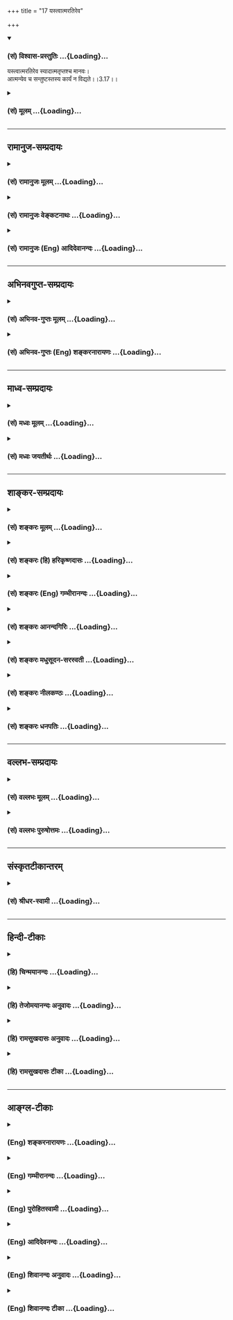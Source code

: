 +++
title = "17 यस्त्वात्मरतिरेव"

+++
<div class="js_include" newlevelforh1="3" title="(सं) विश्वास-प्रस्तुतिः" unfilled url="/purANam/mahAbhAratam/06-bhIShma-parva/02-bhagavad-gItA-parva/saMskRtam/vishvAsa-prastutiH/03_karma-yogaH/17_yastvAtmaratireva.md">
<details open><summary><h3>(सं) विश्वास-प्रस्तुतिः ...{Loading}...</h3></summary>

यस्त्वात्मरतिरेव स्यादात्मतृप्तश्च मानवः।  
आत्मन्येव च सन्तुष्टस्तस्य कार्यं न विद्यते।।3.17।।
</details>
</div>
<div class="js_include collapsed" newlevelforh1="3" title="(सं) मूलम्" unfilled url="/purANam/mahAbhAratam/06-bhIShma-parva/02-bhagavad-gItA-parva/saMskRtam/mUlam/03_karma-yogaH/17_yastvAtmaratireva.md">
<details><summary><h3>(सं) मूलम् ...{Loading}...</h3></summary>

यस्त्वात्मरतिरेव स्यादात्मतृप्तश्च मानवः।  
आत्मन्येव च सन्तुष्टस्तस्य कार्यं न विद्यते।।3.17।।
</details>
</div>


_________________
## रामानुज-सम्प्रदायः
<div class="js_include collapsed" newlevelforh1="3" title="(सं) रामानुजः मूलम्" unfilled url="/purANam/mahAbhAratam/06-bhIShma-parva/02-bhagavad-gItA-parva/saMskRtam/rAmAnujaH/mUlam/03_karma-yogaH/17_yastvAtmaratireva.md">
<details><summary><h3>(सं) रामानुजः मूलम् ...{Loading}...</h3></summary>

।।3.17।।**यः तु** ज्ञानयोगकर्मयोगसाधननिरपेक्षः स्वत **एव आत्मरतिः**
आत्माभिमुखः **आत्मना एव तृप्तः** न अन्नपानादिभिः आत्मव्यतिरिक्तैः
**आत्मनि एव च सन्तुष्टः** न उद्यानस्रक्चन्दनगीतवादित्रनृत्यादौ
धारणपोषणभोग्यादिकं सर्वम् आत्मा एव यस्य **तस्य** आत्मदर्शनाय कर्तव्यं
**न विद्यते** स्वत एव सर्वदा दृष्टात्मस्वरूपत्वात्।

</details>
</div>
<div class="js_include collapsed" newlevelforh1="3" title="(सं) रामानुजः वेङ्कटनाथः" unfilled url="/purANam/mahAbhAratam/06-bhIShma-parva/02-bhagavad-gItA-parva/saMskRtam/rAmAnujaH/venkaTanAthaH/03_karma-yogaH/17_yastvAtmaratireva.md">
<details><summary><h3>(सं) रामानुजः वेङ्कटनाथः ...{Loading}...</h3></summary>

  
  
।।3.17।। एवं ज्ञानयोगाद्यधिकारिणोऽपि कर्मकर्तव्यताया
उक्तत्वात्तस्मादसक्तः 3।19 इत्यादिना वक्ष्यमाणत्वाच्च
तन्मध्येयस्त्वात्मरतिः इत्यादिश्लोकौ न ज्ञानयोगाद्यधिकारिविषयौ किन्तु
फलदशाविषयावित्यभिप्रायेणाह असाधनायत्तेति। एतेनअभयं सर्वभूतेभ्यो दत्त्वा
नैष्कर्म्यमाचरेत् इत्याद्युक्तसन्न्यासाश्रमिपरत्वेन परव्याख्यानं
निरस्तम् तस्यापि हि स्वाश्रमधर्मनिष्ठस्य सर्वकर्मनिवृत्त्यभावात्।
वर्णाश्रमविशिष्टस्यैव हि वर्णाश्रमधर्मारम्भः न
पुनर्वर्णाश्रमाधीननामरूपविनिर्मुक्तस्येति मुक्तशब्दस्य
भावः। यस्त्वितितुशब्दः साधननिष्ठव्यावृत्त्यर्थ
इत्यभिप्रायेणज्ञानयोगकर्मयोगसाधननिरपेक्ष इत्युक्तम्। कथं तर्हि साधनाभावे
साद्ध्यसिद्धिः इत्यत्राह स्वत एवेति। प्रतिबन्धकं हि तन्निवृत्त्यर्थम्
आत्माभिमुखत्वं तु स्वतः प्राप्तमिति भावः। रतिशब्दोऽत्राभिमुख्यविषयः
तृप्त्यादेः पृथङ्निर्देशात्। आत्मरतिरेवआत्मन्येव इति
पूर्वापरवत्आत्मतृप्तः इत्यत्राप्यवधारणं विवक्षितमित्यभिप्रायेणाह
आत्मनैवेति। तृप्तितुष्टिशब्दौ हि पोषकभोग्यजन्यप्रीतिविषयतया
प्रसिद्धावित्यभिप्रेत्य तत्तदुचितं व्यवच्छेद्यमाह
नान्नपानादिभिरितिनोद्यानेत्यादि च। आत्मरतिः इत्यादेर्व्यवच्छेद्यत्रयं
सङ्कलय्य सूचयन्वाक्यार्थमाह धारणेति। आदिशब्देन भोगस्थानादि विवक्षितम्
यस्य तु ज्ञानयोगनिष्ठस्यापि धारणादिकमन्नपानादिभिरेव तस्य कर्तव्यं
विद्यते एवेति भावः। ननुतस्य कार्यं न विद्यते इत्ययुक्तं मुक्तस्यापि
जक्षन् क्रीडन् छां.उ.8।12।3 इत्यादिकार्यश्रवणात्। न चात्र कार्यमिति न
तस्य कार्यं करणं च विद्यते श्वे.उ.6।7 इतिवच्छरीरादि निर्दिश्यते
तन्निषेधस्येदानीमनुपयुक्तत्वात् तदत्यन्तनिषेधस्य चद्वादशाहवदुभयविधं
ब्र.सू.4।3।12इत्यादिसूत्रतद्विषयश्रुतिभिर्विरुद्धत्वादित्याशङ्क्योक्तंआत्मदर्शनाय
कर्तव्यं न विद्यते इति। यस्त्वात्मरतिः इत्यादिनाभिप्रेतं हेतुं व्यनक्ति
स्वत एवेति। स्वत एव सर्वदा इत्युभाभ्यां उत्पत्त्यर्थं विनाशपरिहारार्थं च
साधनापेक्षा नास्तीति ज्ञापितम्।

</details>
</div>
<div class="js_include collapsed" newlevelforh1="3" title="(सं) रामानुजः (Eng) आदिदेवानन्दः" unfilled url="/purANam/mahAbhAratam/06-bhIShma-parva/02-bhagavad-gItA-parva/saMskRtam/rAmAnujaH/english/AdidevAnandaH/03_karma-yogaH/17_yastvAtmaratireva.md">
<details><summary><h3>(सं) रामानुजः (Eng) आदिदेवानन्दः ...{Loading}...</h3></summary>

3.17 But for him, who is not in need of the means of Jnana Yoga and
Karma Yoga, who finds delight in the self on his own, i.e., who is
established in the self, who is satisfied by the self alone and not by
food, drink and other things which are other than the self, who rejoices
in the self alone and not in pleasure gardens, garlands, sandalpaste,
vocal and instrumental music etc., and for whom everything, his
subsistence, nourishment and enjoyment, is the self alone - for him
nothing remains to be performed for the vision of the self, because the
essential nature of the self is perpetually in his unaided vision.

</details>
</div>


_________________
## अभिनवगुप्त-सम्प्रदायः
<div class="js_include collapsed" newlevelforh1="3" title="(सं) अभिनव-गुप्तः मूलम्" unfilled url="/purANam/mahAbhAratam/06-bhIShma-parva/02-bhagavad-gItA-parva/saMskRtam/abhinava-guptaH/mUlam/03_karma-yogaH/17_yastvAtmaratireva.md">
<details><summary><h3>(सं) अभिनव-गुप्तः मूलम् ...{Loading}...</h3></summary>

।।3.17 3.19।। यश्चेत्यादि पूरुष इत्यन्तम्। आत्मरतेस्तु कर्म
इन्द्रियव्यापारतयैव कुर्वतः करणाकरणेषु समता। अत एव नासौ भूतेषु
किंचिदात्मप्रयोजनमपेक्ष्य निग्रहानुग्रहौ करोति अपि तु करणीयमिदम्
इत्येतावता। तस्मादसक्त एव करणीयं कर्म कुर्यात्।

</details>
</div>
<div class="js_include collapsed" newlevelforh1="3" title="(सं) अभिनव-गुप्तः (Eng) शङ्करनारायणः" unfilled url="/purANam/mahAbhAratam/06-bhIShma-parva/02-bhagavad-gItA-parva/saMskRtam/abhinava-guptaH/english/shankaranArAyaNaH/03_karma-yogaH/17_yastvAtmaratireva.md">
<details><summary><h3>(सं) अभिनव-गुप्तः (Eng) शङ्करनारायणः ...{Loading}...</h3></summary>

3.17 See Comment under 3.19

</details>
</div>


_________________
## माध्व-सम्प्रदायः
<div class="js_include collapsed" newlevelforh1="3" title="(सं) मध्वः मूलम्" unfilled url="/purANam/mahAbhAratam/06-bhIShma-parva/02-bhagavad-gItA-parva/saMskRtam/madhvaH/mUlam/03_karma-yogaH/17_yastvAtmaratireva.md">
<details><summary><h3>(सं) मध्वः मूलम् ...{Loading}...</h3></summary>

।।3.17।। तर्ह्यतीव मनस्समाधानमपि न कार्यमित्यत आह यस्त्विति। रमणं
परदर्शनादिनिमित्तं सुखम्। तृप्तिरन्यत्रालम्बुद्धिः। सन्तोषस्तज्जनकं
सुखम्। सन्तोषस्तृप्तिकारणम् इत्यभिधानात्। परमात्मदर्शनादिनिमित्तं सुखं
प्राप्तः। अन्यत्र सर्वात्मनाऽलम्बुद्धिः। महच्च तत्सुखं च
तेनैवान्यत्रालम्बुद्धिरिति दर्शयति आत्मन्येव च सन्तुष्ट इति। तत्स्थ एव
सन्सन्तुष्ट इत्यर्थः। नान्यत्किमपि सन्तोषकारणमित्यवधारणम्। आत्मना
तृप्तः। न ह्यात्मन्यलम्बुद्धिर्युक्ता। तद्वाचित्वं चवयं तु न वितृप्याम
उत्तमश्लोकविक्रमैः भाग.1।1।19 इति प्रयोगात्सिद्धम्। अध्याहारस्त्वगतिका
गतिः। आत्मरतिरैव इत्यवधारणादसम्प्रज्ञातसमाधिस्थस्यैव कार्यं न
विद्यते। स्थितप्रज्ञस्यापि कार्यो देहादिर्दृश्यते। यद्वास्वधर्मो मम
तुष्ट्यर्थः सा हि सर्वैरपेक्षिता इति वचनाच्च पञ्चरात्रे।
अन्यदाऽन्यरतिरपीषत्सर्वस्य भवति। न च तत्रालम्बुद्धिमात्रमुक्तम्
आत्मतृप्त इति पृथगभिधानात्। कर्तृशब्दः कालावच्छेदेऽपि चायं प्रसिद्धःयो
भुङ्क्ते स तु न ब्रूयात् इत्यादौ अतोऽसम्प्रज्ञातसमाधावेवैतत्। मानव इति
ज्ञानिन एवासम्प्रज्ञातसमाधिर्भवतीति दर्शयति मनु अवबोधन इति धातोः।
परमात्मरतिश्चात्र विवक्षिता। विष्णावेव रतिर्यस्य क्रिया तस्यैव नास्ति हि
इति वचनात्।

</details>
</div>
<div class="js_include collapsed" newlevelforh1="3" title="(सं) मध्वः जयतीर्थः" unfilled url="/purANam/mahAbhAratam/06-bhIShma-parva/02-bhagavad-gItA-parva/saMskRtam/madhvaH/jayatIrthaH/03_karma-yogaH/17_yastvAtmaratireva.md">
<details><summary><h3>(सं) मध्वः जयतीर्थः ...{Loading}...</h3></summary>

।।3.17।। एवमज्ञानिनः कर्म कर्तव्यमित्युक्तम् इदानीं ज्ञानिनः
कर्तव्याभावमाहेति परव्याख्यानमसदिति भावेन सङ्गतिमाह **तर्ही**ति यद्येवं
कर्माकरणे हानिस्तत्करणे च लाभस्तर्हीत्यर्थः। परमेश्वरेऽतीव
मनस्समाधानमसम्प्रज्ञातसमाधिरित्यर्थः। न कार्यं प्रसज्येतेति शब्दः। तत्र
कर्मलोपस्यावश्यम्भावादिति भावः। अत्र
रतितृप्तिसन्तोषशब्दांस्तावद्व्याचष्टे **रमणमि**ति। परेति स्वरूपकथनं न
शब्दार्थान्तर्भूतम्। तथा च पञ्चमेऽभिधानं वक्ष्यते। तथात्वे जीवनिराकरणं च
व्यर्थं स्यात् यद्दर्शनादिनिमित्तं सुखं ततोऽन्यत्र। तज्जनकं
तृप्तेर्जनकम्। तृप्तिकारणं सुखमिति शेषः। इदानीमात्मशब्दस्य
जीवविषयत्वप्रतीतिनिरासार्थमात्मरतिरिति समस्तं पदं व्याख्याति
**परमात्मे**ति। प्राप्त आत्मरतिरिति शेषः। अनेनात्मनि रतिर्यस्येति
विग्रहः सूचितः। आत्मनो रतिर्यस्येति वा। एवमुत्तरावप्यात्मशब्दौ
परमात्मार्थौ ज्ञातव्यौ। न चैवं सति तृप्तशब्दस्य
परमात्मनोऽन्यत्रालम्बुद्धिरर्थः स्यात्। ततश्चेदं न वक्तव्यम्।
आत्मरतिरेवेत्यवधारणेनान्यरतिनिरासेन पौनरुक्त्यप्रसङ्गादित्यत आह
**अन्यत्रे**ति। अलम्बुद्धित्वं प्राप्तस्तृप्तशब्देनोक्त इति शेषः।
अलम्बुद्धिरिति पाठे तृप्तशब्दार्थ इति शेषः। अवधारणेनैवान्यत्र रत्यभावे
लब्धेऽपि सर्वात्मनाऽन्यत्रालम्बुद्धिं वक्तुं तृप्त इति पुनर्वचनम्।
अवधारणस्यान्यत्रालम्बुद्धिमात्रद्योतनेन चरितार्थस्यसर्वात्मना
इत्यत्राप्रवृत्तेरिति भावः। ननुसन्तुष्टः इत्यनेनालम्बुद्धिजनकं सुखं
प्राप्त इत्युच्यत इत्युक्तम् तत्किं विषयजन्यम् उतात्मरत्याख्यम् नाद्यः
विरोधात्। न द्वितीयः तस्यात्मरतिशब्देनोक्ततया पुनरुक्तिप्रसङ्गात्। कथं
चतस्यान्यत्रालम्बुद्धिजनकत्वं इत्यत आह **महच्चे**ति। चशब्दो हेतौ।
तदात्मरत्याख्यं प्रागुक्तमेव सुखं पुनरन्यत्रालम्बुद्धिकारणत्वेनोच्यतेऽतो
न दोषः तस्य च महत्त्वं संशब्देनोक्तमतस्तत्कारणत्वं चोपपन्नमित्यर्थः।
आत्मरतिः सन्तोषशब्देन गृह्यते चेत् पुनरात्मनीति व्यर्थमित्यत आह **तत्स्थ
एवे**ति। सन्तोषाख्यात्मरतिः केनास्य जाता
इत्यपेक्षायामसम्प्रज्ञातसमाधिलक्षणया परमात्मनि स्थित्येति ज्ञापयितुं
आत्मनीत्युक्तमित्यर्थः। अवधारणस्य प्रयोजनमाह **नान्य**दिति।
अन्यदसम्प्रज्ञातसमाधिरूपात्तत्स्थत्वात् एतेनात्मरतिरेवेत्यवधारणेनास्य
पुनरुक्तता परिहृता। नन्वात्मतृप्त इति कोऽयं समासः इत्यत आह **आत्मने**ति
न केवलमात्मरत्याख्येन सुखेनं किन्तु प्रसन्नेन परमात्मनैवेत्यर्थः।
पञ्चमीसमासः कथं न स्यात् इति चेत् न असामर्थ्यात्। अन्यत्र इत्यनेन ह्यस्य
सामर्थ्यं न तु तृप्तशब्दार्थेन तृप्तशब्दार्थ
एवान्यत्रार्थान्तरभूतोऽस्तीति चेत् न तस्य प्रकरणलब्धस्य
तदन्तर्भावाभावात्। अन्यथावयं तु न वितृप्यामः इत्यत्र
ततोऽन्यत्रालम्बुद्धिं न प्राप्नुम इत्यर्थप्रसङ्गात्। अस्तु तर्हि
सप्तमीसमास इति नेत्याह **न ही**ति। पूर्वविशेषणविरोधात्
प्रमाणान्तरविरोधाच्चेति भावः। स्यादयं दोषो यदि
तृप्तशब्दस्यालम्बुद्धिवाचित्वं स्यात्। तदेव कुतः इत्यत आह **तद्वाचित्वं
चे**ति। नन्वत्र तृप्तिशब्दः प्रीत्यर्थः न चैवं सत्यर्थानुपपत्तिः
उत्तमश्लोकविक्रमैः श्रूयमाणैर्निमित्तैरन्यत्र प्रीतिं न प्राप्नुम
इत्यध्याहारेणोपपत्तेरित्यत आह **अध्याहारस्त्वि**ति। गत्यन्तररहितागमनिका।
अध्याहारो ह्यश्रुतशब्दकल्पनम्। तच्च कल्पकसद्भावे न दोषः अन्यथा तु दोष
एव। कल्पकं च गत्यन्तरराहित्यम्। अन्यथाऽनुपपत्तिरिति यावत्। अत्र
त्वलम्बुद्ध्यर्थत्वे गृहीते विनाऽप्यध्याहारेण
वाक्यार्थोपपत्तेरयुक्तोऽसाविति भावः। षष्ठीसमासस्तुपूरणगुणसुहितार्थ
अष्टा.2।2।11 इति प्रतिषिद्धः। अपव्याख्यानं निराचष्टे **आत्मरतिरेवे**ति।
न ज्ञानिमात्रस्येत्येवार्थः। इतोऽपि न ज्ञानिमात्रस्य कार्याभाव इत्याह
**स्थितप्रज्ञस्यापी**ति। स्वधर्मः कार्य इति सम्बन्धः।
आत्मरतिरेवेत्यवधारणेऽपि कुतो न ज्ञानिमात्रविषयमेतत् इत्यत आह
**अन्यदे**ति। अवधारणेन ह्यनात्मरतिर्व्यावर्त्यते।
असम्प्रज्ञातसमाधिकालादन्यदा सर्वस्य
ज्ञानिनोऽपीषदन्यरतिर्भवतीत्युपपादितम्
अतोऽसम्प्रज्ञातसमाधिस्थव्यतिरिक्तानां ज्ञानिनामप्यवधारणेन
व्यावर्तितत्वान्न तद्विषयमेतदिति भावः। ननु ज्ञानिनामन्यरतौ
विद्यमानायामपि तत्रालम्बुद्धिरप्यस्तीत्यात्मरतिरेवेत्यवधारणमुपपद्यत
इत्यत आह **न चे**ति। तत्र श्लोके तत्र कार्याभावे
प्रयोजकत्वेनात्मनोऽन्यत्रालम्बुद्धिमात्रमल्पालम्बुद्धिः
रतिसहचरितालम्बुद्धिरिति यावत् नोक्ता किं तर्हि सर्वात्मनाऽलम्बुद्धिः
कुतः इत्यत आह **आत्मे**ति। अवधारणेनान्यत्रालम्बुद्धौ लब्धायामपि
यत्पृथगात्मतृप्त इत्यभिधत्ते तेन सर्वात्मनाऽलम्बुद्धिरवधारणेनाभिप्रेतेति
ज्ञायत इति प्रागुक्तम्। अतो ज्ञानिमात्रे नेदमुपपद्यत इत्यर्थः।
यस्त्वात्मरतिरेवेत्येतदसम्प्रज्ञातसमाधिस्थ एव सम्भवि तथापि यत्पतति
तद्गुर्वितिवत् य एवंविधः कदाचित्तस्य सर्वदा कार्यं न विद्यत इत्येवं
व्याख्याने ज्ञानिमात्रस्य कार्याभावः सेत्स्यति। न ह्यत्र यदैवं तदेति
कालावच्छेदकशब्दोऽस्ति। आत्मरतिरिति समासस्तु रतेः कर्तारमेवाचष्ट इत्यत आह
**कर्तृशब्द** इति। अयं च यदा तदेति रहितोऽपीत्यर्थः। आदिग्रहणेन यो दारान्
परिगृह्णाति स गृहीत्यादेः परिग्रहः। अयं भावः तस्य कार्यं न विद्यते
इत्युक्तेऽतिप्रसक्तौ सत्यामन्यव्यावर्तकंयस्त्वात्मरतिरेव स्यात्
इत्यनेनोक्तम्। व्यावर्तकं च द्विविधं भवति विशेषणमुपलक्षणं चेति। तत्र
व्यवच्छेद्यसमानकालं विशेषणम् यथा सिद्धान्त्युदाहृतं भाजनम्। अन्यथा
तूपलक्षणं यथा पूर्वपक्ष्युदाहृतं पतनम् तत्र विशेषणं मुख्य
विशेषज्ञानहेतुत्वात्। अन्यदमुख्यं वैपरीत्यात्। मुख्यामुख्ययोश्च मुख्ये
कार्यसम्प्रत्ययः। न चात्र विशेषणत्वग्रहणे बाधकमस्ति येनोपलक्षणमेतदिति
प्रतीम इति। कर्तृशब्द इत्युक्तस्य फलमाह **अत** इति।
एतत्कार्यराहित्यम्। समाधावेव इत्युक्त्या समानकालतां सूचयति। न
चासम्प्रज्ञातसमाधिस्थस्य कार्याभावे व्याख्यायमाने
कदाचिदपरोक्षज्ञानरहितस्यापि असम्प्रज्ञातसमाधिसम्भवात् कार्याभावप्रसङ्ग
इति चेत् न अपरोक्षज्ञानिन एव असम्प्रज्ञातसमाधिर्भवति
नान्यस्येत्यस्यार्थस्यमानवं इति पदेन भगवतैव दर्शितत्वादित्याह **मानव**
इति। मानवः इति कथं ज्ञानिनो वाचकं इत्यत आह **मन्वि**ति।
धातोर्व्याख्यानादिति शेषः। अस्माद्धातोर्भावे उप्रत्ययः। ततो
मनुरवबोधोऽस्यास्तीत्यस्मिन्नर्थे मनोरयमाश्रय इत्यर्थे वाऽण्प्रत्ययः।
यद्वा धातोरेव वाण्प्रत्ययः। मनुष्य
इतिव्याख्यायामृष्यादिव्यावृत्तिर्वैयर्थ्यं चापद्येत।
आत्मशब्दस्याप्यन्यथाव्याख्यां निराकरोति **परमात्मे**ति। चशब्दोऽवधारणे। न
स्वात्मरतिरित्यर्थः। तस्यैव इत्यवधारणादिति।

</details>
</div>


_________________
## शाङ्कर-सम्प्रदायः
<div class="js_include collapsed" newlevelforh1="3" title="(सं) शङ्करः मूलम्" unfilled url="/purANam/mahAbhAratam/06-bhIShma-parva/02-bhagavad-gItA-parva/saMskRtam/shankaraH/mUlam/03_karma-yogaH/17_yastvAtmaratireva.md">
<details><summary><h3>(सं) शङ्करः मूलम् ...{Loading}...</h3></summary>

।।3.17।। **यस्तु** साङ्ख्यः आत्मज्ञाननिष्ठः **आत्मरतिः** आत्मन्येव रतिः न
विषयेषु यस्य सः आत्मरति**रेव स्यात्** भवेत् **आत्मतृप्त**श्च आत्मनैव
तृप्तः न अन्नरसादिना सः **मानवः** मनुष्यः संन्यासी **आत्मन्येव च
संतुष्टः**। संतोषो हि बाह्यार्थलाभे सर्वस्य भवति तमनपेक्ष्य आत्मन्येव च
संतुष्टः सर्वतो वीततृष्ण इत्येतत्। यः ईदृशः आत्मवित् **तस्य कार्यं**
करणीयं **न विद्यते** नास्ति इत्यर्थः।। किञ्च

</details>
</div>
<div class="js_include collapsed" newlevelforh1="3" title="(सं) शङ्करः (हि) हरिकृष्णदासः" unfilled url="/purANam/mahAbhAratam/06-bhIShma-parva/02-bhagavad-gItA-parva/saMskRtam/shankaraH/hindI/harikRShNadAsaH/03_karma-yogaH/17_yastvAtmaratireva.md">
<details><summary><h3>(सं) शङ्करः (हि) हरिकृष्णदासः ...{Loading}...</h3></summary>

।।3.17।। अथवा स्वयं ही भगवान् शास्त्रके अर्थको भलीभाँति समझानेके लिये यह
जो प्रसिद्ध आत्मा है उसको जानकर जिनका मिथ्या ज्ञान निवृत्त हो चुका है
ऐसे जो महात्मा ब्राह्मणगण अज्ञानियोंद्वारा अवश्य की जानेवाली पुत्रादिकी
इच्छाओंसे रहित होकर केवल शरीरनिर्वाहके लिये भिक्षाका आचरण करते हैं उनका
आत्मज्ञाननिष्ठासे अतिरिक्त अन्य कुछ भी कर्तव्य नहीं रहता ऐसा श्रुतिका
तात्पर्य जो कि इस गीताशास्त्रमें प्रतिपादन करना उनको इष्ट है उस (
श्रुतिअर्थ ) को प्रकट करते हुए बोले परंतु जो आत्मज्ञाननिष्ठ साङ्ख्ययोगी
केवल आत्मामें ही रतिवाला है अर्थात् जिसका आत्मामें ही प्रेम है विषयोंमें
नहीं और जो मनुष्य अर्थात् संन्यासी आत्मासे ही तृप्त है जिसकी तृप्ति
अन्नरसादिके अधीन नहीं रह गयी है तथा जो आत्मामें ही संतुष्ट है बाह्य
विषयोंके लाभसे तो सबको सन्तोष होता ही है पर उनकी अपेक्षा न करके जो
आत्मामें ही सन्तुष्ट है अर्थात् सब ओरसे तृष्णारहित है। जो कोई ऐसा
आत्मज्ञानी है उसके लिये कुछ भी कर्तव्य नहीं है।

</details>
</div>
<div class="js_include collapsed" newlevelforh1="3" title="(सं) शङ्करः (Eng) गम्भीरानन्दः" unfilled url="/purANam/mahAbhAratam/06-bhIShma-parva/02-bhagavad-gItA-parva/saMskRtam/shankaraH/english/gambhIrAnandaH/03_karma-yogaH/17_yastvAtmaratireva.md">
<details><summary><h3>(सं) शङ्करः (Eng) गम्भीरानन्दः ...{Loading}...</h3></summary>

3.17 Tu, but; that manavah, man, the sannyasin, the man of Knowledge,
steadfast in the knowledge of the Self; yah, who; atmaratih eva syat,
rejoices only in the Self-not in the sense objects; and atma-trptah, who
is satisfied only with the Self-not with food and drink; and is
santustah, contented; eva, only; atmani, in the Self; tasya, for him; na
vidyate, there is no; karyam, duty \[Duty with a view to securing
Liberation.\] to perform. \[Rati, trpti and santosa, though synonymous,
are used to indicate various types of pleasures. Or, rati means
attachment to objects; trpti means happiness arising from contact with
some particular object; and santosa means happiness in general, arising
from the acisition of some coveted object only.\] All people surely feel
contened by aciring an external thing. But this one, without depending
on it, remains contented only with the Self; thta is to say, he remains
detached from everything. The idea it that, for a man who is such a
knower of the Self, there is no duty to undertake.

</details>
</div>
<div class="js_include collapsed" newlevelforh1="3" title="(सं) शङ्करः आनन्दगिरिः" unfilled url="/purANam/mahAbhAratam/06-bhIShma-parva/02-bhagavad-gItA-parva/saMskRtam/shankaraH/AnandagiriH/03_karma-yogaH/17_yastvAtmaratireva.md">
<details><summary><h3>(सं) शङ्करः आनन्दगिरिः ...{Loading}...</h3></summary>

।।3.17।। वृत्तमर्थमेवं विभज्यानूद्यानन्तरश्लोकमाशङ्क्योत्तरत्वेनावतारयति
**एवमिति।** अर्जुनस्य प्रश्नमित्येवमर्थमाशङ्क्याह भगवानिति संबन्धः।
नन्वेषाशङ्का नावकाशमासादयत्यनात्मज्ञेन कर्तव्यं कर्मेति बहुशो
विशेषितत्वादित्याशङ्क्याह **स्वयमेवेति।** किमर्थं श्रुत्यर्थं स्वयमेव
भगवानत्र प्रतिपादयतीत्याशङ्क्याह **शास्त्रार्थस्येति।** गीताशास्त्रस्य
ससंन्यासं ज्ञानमेव मुक्तिसाधनमर्थो नार्थान्तरमिति विवेकार्थमिह
श्रुत्यर्थं कीर्तयतीत्यर्थः। तमेव श्रुत्यर्थं संक्षिपति **एवमिति।**
सिद्धं चेदात्मवेदनमनर्थकं तर्हि व्युत्थानादीत्याशङ्क्यापातिकविज्ञानफलमाह
**निवृत्तेति।** ब्राह्मणग्रहणं तेषामेव व्युत्थाने मुख्यमधिकारित्वमिति
ज्ञापनार्थम्। क्लेशात्मकत्वादेषणानां ताभ्यो व्युत्थानं सर्वेषां
स्वाभाविकत्वादविधित्सितमित्याशङ्क्याह **मिथ्येति।** भिक्षाचर्यं चरन्तीति
वचनं व्युत्थानविरुद्धमित्याशङ्क्याह **शरीरेति।** तर्हि तद्वदेव
तेषामग्निहोत्राद्यपि कर्तव्यमापद्येतेत्याशङ्क्य
व्युत्थायिनामाश्रमधर्मवदग्निहोत्रादेरनुष्ठापकाभावान्मैवमित्याह **न
तेषामिति।** यथोक्तं श्रुत्यर्थमस्मिन् गीताशास्त्रे पौर्वापर्येण
पर्यालोच्यमाने प्रतिपादयितुमिष्टं प्रकटीकुर्वन्कर्तव्यमेव कर्म जीवतेति
नियमेज्ञानयोगेन साङ्ख्यानाम् इति कथमुक्तमिति परिचोद्य
परिहारमुपदर्शयतीत्याह **इत्येवमिति।** आत्मनिष्ठस्य विषयसङ्गराहित्यं
दृष्टं तदनात्मज्ञेन जिज्ञासुना कर्तव्यमिति मत्वाह **यस्तु साङ्ख्य इति।**
किंचात्मज्ञस्य ज्ञानेनात्मनैव परितृप्तत्वान्नान्नपानादिना साध्या
तृप्तिरिष्टा तेन विद्यार्थिना संन्यासिनापि नान्नरसादावासक्तिर्युक्ता
कर्तुमित्याह **आत्मतृप्त इति।** किंचात्मविदः सर्वतो वैतृष्ण्यं दृष्टं
तदनात्मविदा विद्यार्थिना कर्तव्यमित्याह **आत्मन्येवेति।**
रतितृप्तिसंतोषाणां मोदप्रमोदानन्दवदवान्तरभेदः अथवा रतिर्विषयासक्तिः
तृप्तिर्विषयविशेषसंपर्कजं सुखं संतोषोऽभीष्टविषयमात्रलाभाधीनं
सुखसामान्यमिति भेदः। नन्वात्मरतेरात्मतृप्तस्यात्मयेव संतुष्टस्यापि
किंचित्कर्तव्यं मुक्तये भविष्यतीति नेत्याह **य ईदृश इति।**

</details>
</div>
<div class="js_include collapsed" newlevelforh1="3" title="(सं) शङ्करः मधुसूदन-सरस्वती" unfilled url="/purANam/mahAbhAratam/06-bhIShma-parva/02-bhagavad-gItA-parva/saMskRtam/shankaraH/madhusUdana-sarasvatI/03_karma-yogaH/17_yastvAtmaratireva.md">
<details><summary><h3>(सं) शङ्करः मधुसूदन-सरस्वती ...{Loading}...</h3></summary>

।।3.17।। यस्त्विन्द्रियारामो न भवति परमार्थदर्शी स एवं
जगच्चक्रप्रवृत्तिहेतुभूतं कर्माननुतिष्ठन्नपि न प्रत्यवैति
कृतकृत्यत्वादित्याह द्वाभ्याम् इन्द्रियारामो हि स्रक्चन्दनवनितादिषु
रतिमनुभवति मनोज्ञान्नपानादिषु तृप्तिम् पशुपुत्रहिरण्यादिलाभेन
रोगाद्यभावेन च तुष्टिं उक्तविषयाभावे रागिणामरत्यतृप्त्यतुष्टिदर्शनात्।
रतितृप्तितुष्टयो मनोवृत्तिविशेषाः साक्षिसिद्धाः। लब्धपरमात्मानन्दस्तु
द्वैतदर्शनाभावादतिफल्गुत्वाच्च विषयसुखं न कामयत इत्युक्तंयावानर्थ उदपाने
इत्यत्र। अतो नात्मविषयकरतितृप्तितुष्ट्यभावादात्मानं परमानन्दमद्वयं
साक्षात्कुर्वन्नुपचारादेवमुच्यते आत्मरतिरात्मतृप्त आत्मसंतुष्ट इति। तथाच
श्रुतिःआत्मक्रीड आत्मरतिः क्रियावानेष ब्रह्मविदां वरिष्ठः इति।
आत्मतृप्तश्चेति चकार एवकारानुकर्षणार्थः। मानव इति यः कश्चिदपि मनुष्य
एवंभूतः स एव कृतकृत्यो नतु ब्राह्मणत्वादिप्रकर्षेणेति कथयितुम्।
आत्मन्येव च संतुष्ट इत्यत्र चकारः समुच्चयार्थः। य
एवंभूतस्तस्याधिकारहेत्वभावात्किमपि कार्यं वैदिकं लौकिकं वा न विद्यते।

</details>
</div>
<div class="js_include collapsed" newlevelforh1="3" title="(सं) शङ्करः नीलकण्ठः" unfilled url="/purANam/mahAbhAratam/06-bhIShma-parva/02-bhagavad-gItA-parva/saMskRtam/shankaraH/nIlakaNThaH/03_karma-yogaH/17_yastvAtmaratireva.md">
<details><summary><h3>(सं) शङ्करः नीलकण्ठः ...{Loading}...</h3></summary>

।।3.17।। एवमीश्वरेण वेदयज्ञपूर्वकं जगच्चक्रं
प्रवर्तितमज्ञैरधिकृतैरनुवर्तितव्यमित्युक्तम्। अस्यानुवर्तने च
महान्प्रत्यवाय उक्तः। स ब्रह्मविदमपि स्पृशेदिति संभावितामाशङ्कां परिहरति
**यस्त्विति।** आत्मन्येव रतिः प्रीतिर्यस्य नतु स्त्र्यादौ स तथा।
नन्वात्मनि प्रीतिः प्राणिमात्रस्यानौपाधिक्यस्ति प्रत्युत तदर्थत्वेनैव
स्त्र्यादिष्वपिप्रीतिर्भवतीत्यत उक्तम् **आत्मतृप्त इति।** आत्मनैव
परमानन्दरूपेण तृप्तो न मिष्टान्नादिना। ननु मन्दाग्निरपि स्त्र्यादौ न
रमते नापि मिष्टान्नेन तृप्यत्यत उक्तं आत्मन्नेव च संतुष्ट इति।
मन्दाग्निर्हि धातुवृद्धिं जाठरोद्दीपनं च कामयमान औषधाद्यर्थमितस्ततो
धावति नत्वात्मन्येव तुष्यति विद्वांस्तु रतितृप्तितुष्टीरात्मनैवानुभवति न
स्त्र्यन्नधनादिभिरिति तस्य कार्यं कर्तव्यं किमपि नास्ति।
क्रियाप्राप्यस्य कस्यचिदप्यर्थस्याभावात्।

</details>
</div>
<div class="js_include collapsed" newlevelforh1="3" title="(सं) शङ्करः धनपतिः" unfilled url="/purANam/mahAbhAratam/06-bhIShma-parva/02-bhagavad-gItA-parva/saMskRtam/shankaraH/dhanapatiH/03_karma-yogaH/17_yastvAtmaratireva.md">
<details><summary><h3>(सं) शङ्करः धनपतिः ...{Loading}...</h3></summary>

।।3.17।। न कर्मणामित्यारभ्य शरीरयात्रापीत्यन्तेन
ग्रन्थेनात्मज्ञाननिष्ठायोग्यताप्राप्त्यर्थं फलाभिसंधिरहितं
कर्मानुष्ठेयमिति प्रतिपाद्य यज्ञार्थादित्यादिना मोघमित्यन्तेन
प्रासाङ्गिकमनात्मविदोऽधिकृतस्य कर्मानुष्ठाने बहु कारणमुक्तं तदकरणे च
दोषसंकीर्तनं कृतमेवंस्थिते किमेवं प्रवर्तितं चक्रं
सर्वेणानुवर्तनीयमुतानात्मज्ञेनाशुद्धान्तःकरणेन
ज्ञानप्राप्त्यर्थमित्यर्जुनसंशयमालक्ष्य स्वयमेव वा शास्त्रस्य
विवेकप्रतिपत्त्यर्थं तत्त्वविदस्तन्निषेधति **यस्त्विति।** यस्तु मानव
आत्मज्ञाननिष्ठ आत्मन्येव रतिर्न विषयेषु यस्य सः आत्मनैव नान्नरसादिना
तृप्तश्च भवेत्। आत्मन्येव तुष्टो न बाह्येष्वर्थेषु विगततृष्ण इत्यर्थः।
तस्य कर्तव्यं नास्ति।

</details>
</div>


_________________
## वल्लभ-सम्प्रदायः
<div class="js_include collapsed" newlevelforh1="3" title="(सं) वल्लभः मूलम्" unfilled url="/purANam/mahAbhAratam/06-bhIShma-parva/02-bhagavad-gItA-parva/saMskRtam/vallabhaH/mUlam/03_karma-yogaH/17_yastvAtmaratireva.md">
<details><summary><h3>(सं) वल्लभः मूलम् ...{Loading}...</h3></summary>

।।3.17।। तदेवंन कर्मणामनारम्भान्नैष्कर्म्यं पुरुषोऽश्नुते 3।4 इति
योगमार्गीयपुरुषार्थसिद्ध्यर्थं कर्म विहितं विधेयमित्युक्तम्
साङ्क्यमार्गीयस्य तु ज्ञानमेव नानात्मभूतं कर्मोपयुक्तमित्याह द्वाभ्याम्
यस्त्विति। तुः पूर्वं प्रकृतेभेदार्थकः। आत्मन्येवेति।
तृप्तिर्तुष्टिर्यस्य नानात्मनि इत्यात्मैवकारलिङ्गेन साङ्ख्यमार्गीयो
मुनिरुक्तः। तत्र हेतुमाह।

</details>
</div>
<div class="js_include collapsed" newlevelforh1="3" title="(सं) वल्लभः पुरुषोत्तमः" unfilled url="/purANam/mahAbhAratam/06-bhIShma-parva/02-bhagavad-gItA-parva/saMskRtam/vallabhaH/puruShottamaH/03_karma-yogaH/17_yastvAtmaratireva.md">
<details><summary><h3>(सं) वल्लभः पुरुषोत्तमः ...{Loading}...</h3></summary>

  
  
।।3.17।। नन्वेवं चेत्तदा सर्व एव त्वद्भक्ताः कथं न कुर्वन्ति इत्यत आह
द्वयेन यस्त्वात्मरतिरेवेति। यस्तु आत्मरतिरेव आत्मनिमय्येव रतिर्यस्य
तादृशः स्यात् यश्च आत्मतृप्तश्च भगवदानन्देन तृप्तः सुखितः आत्मन्येव
भगवत्येव सन्तुष्टः स्वभोगापेक्षारहितः तस्य कार्यं कर्त्तव्यं न विद्यते
नास्तीत्यर्थः।  
  

</details>
</div>


_________________
## संस्कृतटीकान्तरम्
<div class="js_include collapsed" newlevelforh1="3" title="(सं) श्रीधर-स्वामी" unfilled url="/purANam/mahAbhAratam/06-bhIShma-parva/02-bhagavad-gItA-parva/saMskRtam/shrIdhara-svAmI/03_karma-yogaH/17_yastvAtmaratireva.md">
<details><summary><h3>(सं) श्रीधर-स्वामी ...{Loading}...</h3></summary>

।।3.17।। तदेवंन कर्मणाभनारम्भान्नैष्कर्म्यं
इत्यादिनाऽज्ञस्यान्तःकरणशुद्ध्यर्थ कर्मयोगमुक्त्वा ज्ञानिनः
कर्मानुपयोगमाह **यस्त्वति** द्वाभ्याम्। आत्मन्येव रतिः प्रीतियस्य।
ततश्चात्मन्येव तृप्तः स्वानन्दानुभवेन निर्वृतः। अतएवात्मन्येव संतुष्टो
भोगापेक्षारहितो यस्तस्य कर्तव्यं नास्ति।

</details>
</div>


_________________
## हिन्दी-टीकाः
<div class="js_include collapsed" newlevelforh1="3" title="(हि) चिन्मयानन्दः" unfilled url="/purANam/mahAbhAratam/06-bhIShma-parva/02-bhagavad-gItA-parva/hindI/chinmayAnandaH/03_karma-yogaH/17_yastvAtmaratireva.md">
<details><summary><h3>(हि) चिन्मयानन्दः ...{Loading}...</h3></summary>

।।3.17।। कर्म के चक्र का पालन अधिकतर साधकों के लिए करणीय है क्योंकि यज्ञ
भावना से कर्म के आचरण द्वारा उनका व्यक्तित्व संगठित होता है और उनमें
जीवन के श्रेष्ठ कार्य ध्यान की योग्यता आती है। निस्वार्थ कर्म के द्वारा
प्राप्त अन्तकरण की शुद्धि एवं एकाग्रता का उपयोग जब निदिध्यासन में किया
जाता है तब साधक अहंकार के परे अपने शुद्ध आत्मस्वरूप की अनुभूति प्राप्त
करता है। पूर्णत्व प्राप्त ऐसे सिद्ध पुरुष के लिये कर्म की चित्तशुद्धि के
साधन के रूप में कोई आवश्यता नहीं रहती वरन् कर्म तो उसके ईश्वर
साक्षात्कार की अभिव्यक्ति मात्र होते हैं। यह एक सुविदित तथ्य है कि तृप्ति
एवं सन्तोष के लिये ही हम कर्म में प्रवृत्त रहते हैं। तृप्ति और सन्तोष
मानो जीवनरथ के दो चक्र हैं। इन दोनों की प्राप्ति के लिये ही हम धन का
अर्जन रक्षण परिग्रह और व्यय करने में व्यस्त रहते हैं। परन्तु आत्मानुभवी
पुरुष अपने अनन्त आनन्द स्वरूप में उस तृप्ति और सन्तोष का अनुभव करता है
कि उसे फिर बाह्य वस्तुओं की कोई आवश्यकता नहीं रह जाती। जहाँ तृप्ति और
सन्तोष है वहाँ सुख प्राप्ति की इच्छाओं की उत्पत्ति कहाँ इच्छाओं के अभाव
में कर्म का अस्तित्व कहाँ इस प्रकार आत्म अज्ञान के कार्य इच्छा विक्षेप
और कर्म का उसमें सर्वथा अभाव होता है। स्वाभाविक है ऐसे पुरुष के लिये कोई
अनिवार्य कर्तव्य नहीं रह जाता। सभी कर्मों का प्रयोजन उसमें पूर्ण हो जाता
है। अत जगत् के सामान्य नियमों में उसे बांधा नहीं जा सकता। वह ईश्वरीय
पुरुष बनकर पृथ्वी पर विचरण करता है। और

</details>
</div>
<div class="js_include collapsed" newlevelforh1="3" title="(हि) तेजोमयानन्दः अनुवादः" unfilled url="/purANam/mahAbhAratam/06-bhIShma-parva/02-bhagavad-gItA-parva/hindI/tejomayAnandaH/anuvAdaH/03_karma-yogaH/17_yastvAtmaratireva.md">
<details><summary><h3>(हि) तेजोमयानन्दः अनुवादः ...{Loading}...</h3></summary>

।।3.17।। परन्तु जो मनुष्य आत्मा में ही रमने वाला आत्मा में ही तृप्त तथा
आत्मा में ही सन्तुष्ट हो उसके लिये कोई कर्तव्य नहीं रहता।।  
  

</details>
</div>
<div class="js_include collapsed" newlevelforh1="3" title="(हि) रामसुखदासः अनुवादः" unfilled url="/purANam/mahAbhAratam/06-bhIShma-parva/02-bhagavad-gItA-parva/hindI/rAmasukhadAsaH/anuvAdaH/03_karma-yogaH/17_yastvAtmaratireva.md">
<details><summary><h3>(हि) रामसुखदासः अनुवादः ...{Loading}...</h3></summary>

।।3.17।। जो मनुष्य अपने-आपमें ही रमण करनेवाला और अपने-आपमें ही तृप्त
तथा अपने-आपमें ही संतुष्ट है, उसके लिये कोई कर्तव्य नहीं है।

</details>
</div>
<div class="js_include collapsed" newlevelforh1="3" title="(हि) रामसुखदासः टीका" unfilled url="/purANam/mahAbhAratam/06-bhIShma-parva/02-bhagavad-gItA-parva/hindI/rAmasukhadAsaH/TIkA/03_karma-yogaH/17_yastvAtmaratireva.md">
<details><summary><h3>(हि) रामसुखदासः टीका ...{Loading}...</h3></summary>

।।3.17।।***व्याख्या--*'यस्त्वात्मरतिरेव ৷৷. च संतुष्टस्तस्य'--**यहाँ
**'तु'** पद पूर्वश्लोकमें वर्णित अपने कर्तव्यका पालन न करनेवाले मनुष्यसे
कर्तव्यकर्मके द्वारा सिद्धिको प्राप्त महापुरुषकी विलक्षणता बतानेके लिये
प्रयुक्त हुआ है। जबतक मनुष्य अपना सम्बन्ध संसारसे मानता है, तबतक वह अपनी
'रति' (प्रीति) इन्द्रियोंके भोगोंसे एवं स्त्री, पुत्र, परिवार आदिसे,
'तृप्ति' भोजन (अन्न-जल) से तथा 'सन्तुष्टि' धनसे मानता है। परन्तु इसमें
उसकी प्रीति, तृप्ति और सन्तुष्टि न तो कभी पूर्ण ही होती है और न निरन्तर
ही रहती है। कारण कि संसार प्रतिक्षण परिवर्तनशील, जड और नाशवान् है तथा
'स्वयं' सदा एकरस रहनेवाला, चेतन और अविनाशी है। तात्पर्य है कि 'स्वयं' का
संसारके साथ लेशमात्र भी सम्बन्ध नहीं है। अतः 'स्वयं' की प्रीति, तृप्ति
और सन्तुष्टि संसारसे कैसे हो सकती है;किसी भी मनुष्यकी प्रीति संसारमें
सदा नहीं रहती--यह सभीका अनुभव है। विवाहके समय स्त्री और पुरुषमें परस्पर
जो प्रीति या आकर्षण प्रतीत होता है, वह एकदो सन्तान होनेके बाद नहीं रहता।
कहींकहीं तो स्त्रियाँ अपने वृद्ध पतिके लिये यहाँतक कह देती हैं कि बुड्ढा
मर जाय तो अच्छा है भोजन करनेसे प्राप्त तृप्ति भी कुछ ही समयके लिये
प्रतीत होती है मनुष्यको धनप्राप्तिमें जो सन्तुष्टि प्रतीत होती है वह भी
क्षणिक होती है क्योंकि धनकी लालसा सदा उत्तरोत्तर बढ़ती ही रहती है।
इसलिये कमी निरन्तर बनी रहती है। तात्पर्य यही है कि संसारमें प्रीति
तृप्ति और संतुष्टि कभी स्थायी नहीं रह सकती।  
  
मनुष्यको सांसारिक वस्तुओंमें प्रीति, तृप्ति और संतुष्टिकी केवल प्रतीति
होती है, वास्तवमें होती नहीं, अगर होती तो पुनः अरति, अतृप्ति एवं
असन्तुष्टि नहीं होती। स्वरूपसे प्रीति, तृप्ति और संतुष्टि स्वतःसिद्ध है।
स्वरूप सत् है। सत्में कभी कोई अभाव नहीं होता--**'नाभावो विद्यते
सतः'**(गीता 2। 16) और अभावके बिना कोई कामना पैदा नहीं होती। इसलिये
स्वरूपमें निष्कामता स्वतःसिद्ध है। परन्तु जब जीव भूलसे संसारके साथ अपना
सम्बन्ध मान लेता है, तब वह प्रीति, तृप्ति और संतुष्टिको संसारमें ढूँढ़ने
लगता है और इसके लिये सांसारिक वस्तुओंकी कामना करने लगता है। कामना करनेके
बाद जब वह वस्तु (धनादि) मिलती है, तब मनमें स्थित कामनाके निकलनेके बाद
(दूसरी कामनाके पैदा होनेसे पहले) उसकी अवस्था निष्काम हो जाती है और उसी
निष्कामताका उसे सुख होता है; परन्तु उस सुखको मनुष्य भूलसे सांसारिक
वस्तुकी प्राप्तिसे उत्पन्न हुआ मान लेता है तथा उस सुखको ही प्रीति,
तृप्ति और संतुष्टिके नामसे कहता है। अगर वस्तुकी प्राप्तिसे वह सुख होता,
तो उसके मिलनेके बाद उस वस्तुके रहते हुए सदा सुख रहता, दुःखकभी न होता और
पुनः वस्तुकी कामना उत्पन्न न होती। परन्तु सांसारिक वस्तुओंसे कभी भी
पूर्ण (सदाके लिये) प्रीति, तृप्ति और संतुष्टि प्राप्त न हो सकनेके कारण
तथा संसारसे ममताका सम्बन्ध बना रहनेके कारण वह पुनः नयी-नयी कामनाएँ करने
लगता है। कामना उत्पन्न होनेपर अपनेमें अभावका तथा काम्य वस्तुके मिलनेपर
अपनेमें पराधीनताका अनुभव होता है। अतः कामनावाला मनुष्य सदा दुःखी रहता
है। यहाँ यह बात ध्यान देनेकी है कि साधक तो उस सुखका मूल कारण निष्कामताको
मानते हैं और दुःखोंका कारण कामनाको मानते हैं, परन्तु संसारमें आसक्त
मनुष्य वस्तुओंकी प्राप्तिसे सुख मानते हैं और वस्तुओंकी अप्राप्तिसे दुःख
मानते हैं। यदि आसक्त मनुष्य भी साधकके समान ही यथार्थ दृष्टिसे देखे तो
उसको शीघ्र ही स्वतःसिद्ध निष्कामताका अनुभव हो सकता है। सकाम मनुष्योंको
कर्मयोगका अधिकारी कहा गया है--

</details>
</div>


_________________
## आङ्ग्ल-टीकाः
<div class="js_include collapsed" newlevelforh1="3" title="(Eng) शङ्करनारायणः" unfilled url="/purANam/mahAbhAratam/06-bhIShma-parva/02-bhagavad-gItA-parva/english/shankaranArAyaNaH/03_karma-yogaH/17_yastvAtmaratireva.md">
<details><summary><h3>(Eng) शङ्करनारायणः ...{Loading}...</h3></summary>

3.17. But the man, who simply rejoices in the Self; and who is satisfied
in the Self; and who delights in the Self alone-there exists no action
for him to be performed.

</details>
</div>
<div class="js_include collapsed" newlevelforh1="3" title="(Eng) गम्भीरानन्दः" unfilled url="/purANam/mahAbhAratam/06-bhIShma-parva/02-bhagavad-gItA-parva/english/gambhIrAnandaH/03_karma-yogaH/17_yastvAtmaratireva.md">
<details><summary><h3>(Eng) गम्भीरानन्दः ...{Loading}...</h3></summary>

3.17 But that man who rejoices only in theSelf and is satisfied with the
Self, and is contented only in the Self-for him there is no duty to
perform.

</details>
</div>
<div class="js_include collapsed" newlevelforh1="3" title="(Eng) पुरोहितस्वामी" unfilled url="/purANam/mahAbhAratam/06-bhIShma-parva/02-bhagavad-gItA-parva/english/purohitasvAmI/03_karma-yogaH/17_yastvAtmaratireva.md">
<details><summary><h3>(Eng) पुरोहितस्वामी ...{Loading}...</h3></summary>

3.17 On the other hand, the soul who meditates on the Self is content to
serve the Self and rests satisfied within the Self; there remains
nothing more for him to accomplish.

</details>
</div>
<div class="js_include collapsed" newlevelforh1="3" title="(Eng) आदिदेवनन्दः" unfilled url="/purANam/mahAbhAratam/06-bhIShma-parva/02-bhagavad-gItA-parva/english/AdidevanandaH/03_karma-yogaH/17_yastvAtmaratireva.md">
<details><summary><h3>(Eng) आदिदेवनन्दः ...{Loading}...</h3></summary>

3.17 But the man whose delight is only in the self, who is satisfied
with the self, who rejoices in the self, for him nothing remains to be
accomplished.

</details>
</div>
<div class="js_include collapsed" newlevelforh1="3" title="(Eng) शिवानन्दः अनुवादः" unfilled url="/purANam/mahAbhAratam/06-bhIShma-parva/02-bhagavad-gItA-parva/english/shivAnandaH/anuvAdaH/03_karma-yogaH/17_yastvAtmaratireva.md">
<details><summary><h3>(Eng) शिवानन्दः अनुवादः ...{Loading}...</h3></summary>

3.17 But for that man who rejoices only in the Self, who is satisfied
with the Self and who is content in the Self alone, verily there is
nothing to do.

</details>
</div>
<div class="js_include collapsed" newlevelforh1="3" title="(Eng) शिवानन्दः टीका" unfilled url="/purANam/mahAbhAratam/06-bhIShma-parva/02-bhagavad-gItA-parva/english/shivAnandaH/TIkA/03_karma-yogaH/17_yastvAtmaratireva.md">
<details><summary><h3>(Eng) शिवानन्दः टीका ...{Loading}...</h3></summary>

3.17 यः who; तु but; आत्मरतिः who rejoices in the Self; एव only; स्यात्
may be; आत्मतृप्तः satisfied in the Self; च and; मानवः the man; आत्मनि
in the Self; एव only; च and; सन्तुष्टः contented; तस्य his; कार्यम् work
to be done; न not; विद्यते is.Commentary The sage does not depend on
external objects for his happiness. He is ite satisfied with the Self.
He finds his joy; bliss and contentment within his own Self. For such a
sage who has knowledge of the Self; there is nothing to do. He has
already done all actions. He has satisfied all his desires. He has
complete satisfaction. (Cf.II.55).

</details>
</div>
